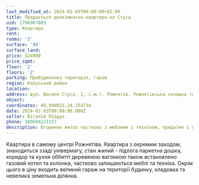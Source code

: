 ```yaml
---
last_modified_at: 2024-02-03T00:00:00+02:00
title: Продається двокімнатна квартира на Стуса
uid: 1706967803
type: Квартира
rent:
rooms: '2'
surface: '49'
surface_land:
price: $24900
price_sqmt:
floor: '2'
floors: '2'
parking: Прибудинкова територія, гараж
region: Калуський район
location:
address: вул. Василя Стуса, 1, с.м.т. Рожнятів, Рожнятівська селищна територіальна громада
object:
coordinates: 48.940022,24.154734
date: 2024-02-03T00:00:00.000Z
seller: Віталій Пліщук
phone: 380684221157
description: Вторинне житло частково з меблями і технікою, придатне і готове для проживання
---
```


Квартира в самому центрі Рожнятіва. Квартира з окремим заходом, знаходиться ззаді універмагу, стан жилий - підлога паркетна дошка, коридор та кухня оббитті деревяною вагонкою також встановлено газовий котел та колонка, частково залишаються меблі та техніка. Окрім цього в ціну входить великий гараж на території будинку, кладовка та невелика земельна ділянка.
